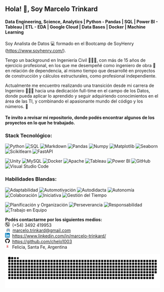## Hola! 👋, Soy Marcelo Trinkard
#### Data Engineering, Science, Analytics | Python - Pandas | SQL | Power BI - Tableau | ETL - EDA | Google Cloud | Data Bases | Docker | Machine Learning

Soy Analista de Datos 💻 formado en el Bootcamp de SoyHenry (https://www.soyhenry.com/). 

Tengo un background en Ingeniería Civil 👷🏻‍♂️, con más de 15 años de ejercicio profesional, en los que me desempeñé como ingeniero de obra 🚧 en relación de dependencia, al mismo tiempo que desarrollé en proyectos de construcción y cálculos estructurales, como profesional independiente.  

Actualmente me encuentro realizando una transición desde mi carrera de Ingeniero 👷🏻‍♂️ hacia una dedicación full-time en el campo de los Datos, donde pueda aplicar lo aprendido y seguir adquiriendo conocimientos en el área de las TI, y combinando el apasionante mundo del código y los números. 🤖

#### Te invito a revisar mi repositorio, donde podés encontrar algunos de los proyectos en lo que he trabajado.

### Stack Tecnológico:

![Python](https://img.shields.io/badge/-Python-cyan?style=plastic&logo=python)
![SQL](https://img.shields.io/badge/-MySQL-cyan?style=plastic&logo=mysql)
![Markdown](https://img.shields.io/badge/-Markdown-cyan?style=plastic&logo=markdown&logoColor=black)
![Pandas](https://img.shields.io/badge/-Pandas-cyan?style=plastic&logo=pandas&logoColor=black)
![Numpy](https://img.shields.io/badge/-Numpy-cyan?style=plastic&logo=numpy&logoColor=black)
![Matplotlib](https://img.shields.io/badge/-Matplotlib-cyan?style=plastic&logo=matplotlib)
![Seaborn](https://img.shields.io/badge/-Seaborn-cyan?style=plastic&logo=seaborn)
![Scikitlearn](https://img.shields.io/badge/-Scikitlearn-cyan?style=plastic&logo=scikitlearn)
![FastAPI](https://img.shields.io/badge/-FastAPI-cyan?style=plastic&logo=fastapi)  

![Unity](https://img.shields.io/badge/-Unity-cyan?style=plastic&logo=unity&logoColor=black)
![MySQL](https://img.shields.io/badge/-MySQL-cyan?style=plastic&logo=MySQL)
![Docker](https://img.shields.io/badge/-Docker-cyan?style=plastic&logo=docker)
![Apache](https://img.shields.io/badge/-Apache-cyan?style=plastic&logo=apache&logoColor=black)
![Tableau](https://img.shields.io/badge/-Tableau-cyan?style=plastic&logo=tableau&logoColor=black)
![Power BI](https://img.shields.io/badge/-Power%20BI-cyan?style=plastic&logo=powerbi)
![GitHub](https://img.shields.io/badge/-GitHub-cyan?style=plastic&logo=github&logoColor=black)
![Visual Studio Code](https://img.shields.io/badge/-Visual%20Studio%20Code-cyan?style=plastic&logo=visual-studio-code&logoColor=007ACC)

### Habilidades Blandas:
![Adaptabilidad](https://img.shields.io/badge/Adaptabilidad-darkgreen?style=plastic)
![Automotivación](https://img.shields.io/badge/Automotivación-darkgreen?style=plastic)
![Autodidacta](https://img.shields.io/badge/Autodidacta-darkgreen?style=plastic)
![Autonomía](https://img.shields.io/badge/Autonomía-darkgreen?style=plastic)
![Colaboración](https://img.shields.io/badge/Colaboración-darkgreen?style=plastic)
![Iniciativa](https://img.shields.io/badge/Iniciativa-darkgreen?style=plastic)
![Gestión del Tiempo](https://img.shields.io/badge/Gestión%20del%20Tiempo-darkgreen?style=plastic)  

![Planificación y Organización](https://img.shields.io/badge/Planificación%20y%20Organización-darkgreen?style=plastic)
![Perseverancia](https://img.shields.io/badge/Perseverancia-darkgreen?style=plastic)
![Responsabilidad](https://img.shields.io/badge/Responsabilidad-darkgreen?style=plastic)
![Trabajo en Equipo](https://img.shields.io/badge/Trabajo%20en%20Equipo-darkgreen?style=plastic)


**Podés contactarme por los siguientes medios:**  
<img src="iconos_fotos/logomovil.png" alt="Texto alternativo" width="15">&nbsp; (+54) 3492 419953  
<img src="iconos_fotos/logomail.png" alt="Texto alternativo" width="20"> marcelo.trinkard@gmail.com  
<img src="iconos_fotos/logolinkedin.png" alt="Texto alternativo" width="15">&nbsp; https://www.linkedin.com/in/marcelo-trinkard/  
<img src="iconos_fotos/logogithub.png" alt="Texto alternativo" width="15">&nbsp; https://github.com/chelo1003  
<img src="iconos_fotos/ubicacion.jpg" alt="Texto alternativo" width="15">&nbsp; Felicia, Santa Fe, Argentina  

<picture>
  <source media="(prefers-color-scheme: dark)" srcset="https://raw.githubusercontent.com/platane/platane/output/github-contribution-grid-snake-dark.svg">
  <source media="(prefers-color-scheme: light)" srcset="https://raw.githubusercontent.com/platane/platane/output/github-contribution-grid-snake.svg">
  <img alt="github contribution grid snake animation" src="https://raw.githubusercontent.com/platane/platane/output/github-contribution-grid-snake.svg">
</picture>

